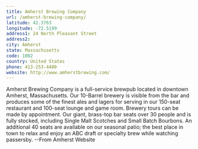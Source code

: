 ```yaml
---
title: Amherst Brewing Company
url: /amherst-brewing-company/
latitude: 42.3763
longitude: -72.5199
address1: 24 North Pleasant Street
address2: 
city: Amherst
state: Massachusetts
code: 1002
country: United States
phone: 413-253-4400
website: http://www.amherstbrewing.com/
---
```

Amherst Brewing Company is a full-service brewpub located in downtown Amherst, Massachusetts. Our 10-Barrel brewery is visible from the bar and produces some of the finest ales and lagers for serving in our 150-seat restaurant and 100-seat lounge and game room. Brewery tours can be made by appointment. Our giant, brass-top bar seats over 30 people and is fully stocked, including Single Malt Scotches and Small Batch Bourbons. An additional 40 seats are available on our seasonal patio; the best place in town to relax and enjoy an ABC draft or specialty brew while watching passersby. --From Amherst Website
